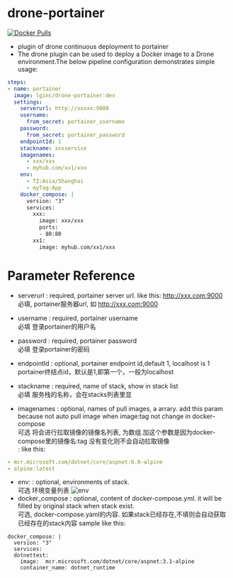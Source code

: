 # drone-portainer
[![Docker Pulls](https://img.shields.io/docker/pulls/lginc/drone-portainer.svg)](https://hub.docker.com/r/lginc/drone-portainer/)
+ plugin of drone continuous deployment to portainer
+ The drone plugin can be used to deploy a Docker image to a Drone environment.The below pipeline configuration demonstrates simple usage:

```yaml
steps:
- name: portainer
  image: lginc/drone-portainer:dev
  settings:
    serverurl: http://xxxxx:9000
    username: 
      from_secret: portainer_username
    password:
      from_secret: portainer_password
    endpointId: 1
    stackname: xxxservice
    imagenames: 
      - xxx/xxx
      - myhub.com/xx1/xxx
    env:
      - TZ:Asia/Shanghai
      - myTag:App
    docker_compose: |
      version: "3"
      services:
        xxx:
          image: xxx/xxx
          ports:
          - 80:80
        xx1:
          image: myhub.com/xx1/xxx
```
# Parameter Reference

+ serverurl
: required, portainer server url. like this: http://xxx.com:9000
<br> 必填, portainer服务器url, 如 http://xxx.com:9000
+ username
: required, portainer username
<br> 必填 登录portainer的用户名
+ password
: required, portainer password
<br> 必填 登录portainer的密码

+ endpointId
: optional, portainer endpoint id,default 1, localhost is 1 
<br> portainer终结点id，默认是1,即第一个，一般为localhost

+ stackname
: required, name of stack, show in stack list 
<br> 必填 服务栈的名称，会在stacks列表里显

+ imagenames
: optional, names of pull images, a arrary. add this param because not auto pull image when image:tag not change in docker-compose
<br> 可选 将会进行拉取镜像的镜像名列表, 为数组.加这个参数是因为docker-compose里的镜像名:tag 没有变化则不会自动拉取镜像 <br>
: like this: 
```yaml
- mcr.microsoft.com/dotnet/core/aspnet:6.0-alpine  
- alpine:latest
```


+ env:
: optional, environments of stack.
<br> 可选 环境变量列表 
![env](https://p.sda1.dev/5/b982dedaf195db23d1767701e4200ebd/msedge_xwrxILQuNN.webp)
+ docker_compose
: optional, content of docker-compose.yml.  it will be filled by original stack when stack exist.
<br> 可选, docker-compose.yaml的内容. 如果stack已经存在,不填则会自动获取已经存在的stack内容
sample like this:<br>
```
docker_compose: |
  version: "3"
  services:
  dotnettest:
    image:  mcr.microsoft.com/dotnet/core/aspnet:3.1-alpine
    container_name: dotnet_runtime
```

